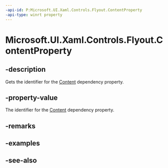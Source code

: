 ```yaml
---
-api-id: P:Microsoft.UI.Xaml.Controls.Flyout.ContentProperty
-api-type: winrt property
---
```


<!-- Property syntax
public Windows.UI.Xaml.DependencyProperty ContentProperty { get; }
-->

# Microsoft.UI.Xaml.Controls.Flyout.ContentProperty

## -description
Gets the identifier for the [Content](flyout_content.md) dependency property.

## -property-value
The identifier for the [Content](flyout_content.md) dependency property.

## -remarks

## -examples

## -see-also
